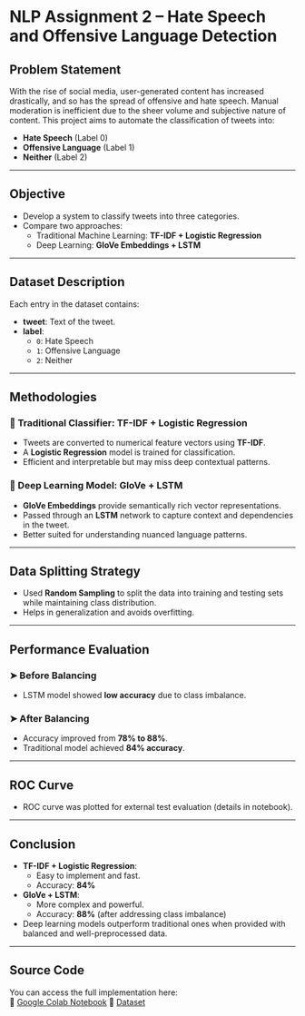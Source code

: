 # NLP Assignment 2 – Hate Speech and Offensive Language Detection


##  Problem Statement
With the rise of social media, user-generated content has increased drastically, and so has the spread of offensive and hate speech. Manual moderation is inefficient due to the sheer volume and subjective nature of content. This project aims to automate the classification of tweets into:

- **Hate Speech** (Label 0)
- **Offensive Language** (Label 1)
- **Neither** (Label 2)

---

##  Objective

- Develop a system to classify tweets into three categories.
- Compare two approaches:
  - Traditional Machine Learning: **TF-IDF + Logistic Regression**
  - Deep Learning: **GloVe Embeddings + LSTM**

---

##  Dataset Description

Each entry in the dataset contains:
- **tweet**: Text of the tweet.
- **label**:
  - `0`: Hate Speech
  - `1`: Offensive Language
  - `2`: Neither

---

##  Methodologies

### 🔸 Traditional Classifier: TF-IDF + Logistic Regression
- Tweets are converted to numerical feature vectors using **TF-IDF**.
- A **Logistic Regression** model is trained for classification.
- Efficient and interpretable but may miss deep contextual patterns.

### 🔹 Deep Learning Model: GloVe + LSTM
- **GloVe Embeddings** provide semantically rich vector representations.
- Passed through an **LSTM** network to capture context and dependencies in the tweet.
- Better suited for understanding nuanced language patterns.

---

##  Data Splitting Strategy
- Used **Random Sampling** to split the data into training and testing sets while maintaining class distribution.
- Helps in generalization and avoids overfitting.

---

##  Performance Evaluation

### ➤ Before Balancing
- LSTM model showed **low accuracy** due to class imbalance.

### ➤ After Balancing
- Accuracy improved from **78% to 88%**.
- Traditional model achieved **84% accuracy**.

---

##  ROC Curve
- ROC curve was plotted for external test evaluation (details in notebook).

---

##  Conclusion

- **TF-IDF + Logistic Regression**:
  - Easy to implement and fast.
  - Accuracy: **84%**
- **GloVe + LSTM**:
  - More complex and powerful.
  - Accuracy: **88%** (after addressing class imbalance)
- Deep learning models outperform traditional ones when provided with balanced and well-preprocessed data.

---

##  Source Code

You can access the full implementation here:  
🔗 [Google Colab Notebook](https://colab.research.google.com/drive/123DngHBj80vTEU5tu0Y7gS8ZOj_PcN42?usp=sharing)
🔗 [Dataset](https://www.kaggle.com/datasets/mrmorj/hate-speech-and-offensive-language-dataset)
